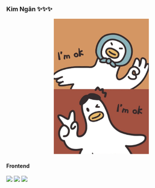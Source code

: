 ### Kim Ngân ✨✨✨

<!--
**Kimngan2412/Kimngan2412** is a ✨ _special_ ✨ repository because its `README.md` (this file) appears on your GitHub profile.

Here are some ideas to get you started:

- 🌱 I’m currently learning HTML , CSS, Javascript
- 👯 I’m looking to collaborate on ...
- 🤔 I’m looking for help with ...
- 💬 Ask me about ...
- 📫 How to reach me: ...
- 😄 Pronouns: ...
- ⚡ Fun fact: ...
-->
<p align="center">
 <img src="bg.jpg"
 alt="Logo" width= 50%>
</p>

<h4>Frontend</h4>
	<img src="https://img.shields.io/badge/-HTML5-%23E44D27?style=flat-square&logo=html5&logoColor=ffffff"/>
	<img src="https://img.shields.io/badge/-CSS3-%231572B6?style=flat-square&logo=css3"/>
	<img src="https://img.shields.io/badge/-React-%23282C34?style=flat-square&logo=react"/>

